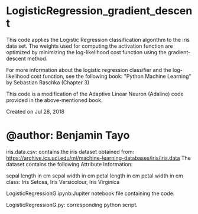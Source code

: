 # LogisticRegression_gradient_descent

This code applies the Logistic Regression classification algorithm to the iris data set.
The weights used for computing the activation function are optimized by minimizing the log-likelihood cost function
using the gradient-descent method. 

For more information about the logistic regression classifier and the log-likelihood cost function, see the following
book: "Python Machine Learning" by Sebastian Raschka (Chapter 3)
  
This code is a modification of the Adaptive Linear Neuron (Adaline) code provided in the above-mentioned book.


Created on Jul 28, 2018
 
# @author: Benjamin Tayo

iris.data.csv: contains the iris dataset obtained from: https://archive.ics.uci.edu/ml/machine-learning-databases/iris/iris.data The dataset contains the following Attribute Information:

sepal length in cm
sepal width in cm
petal length in cm
petal width in cm
class: Iris Setosa, Iris Versicolour, Iris Virginica

LogisticRegressionG.ipynb:Jupiter notebook file containing the code.

LogisticRegressionG.py: corresponding python script.
